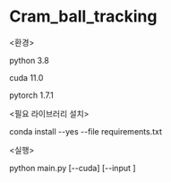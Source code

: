 # Cram_ball_tracking

<환경>

python 3.8

cuda 11.0

pytorch 1.7.1



<필요 라이브러리 설치>

conda install --yes --file requirements.txt



<실행>

python main.py [--cuda] [--input <directory>]
